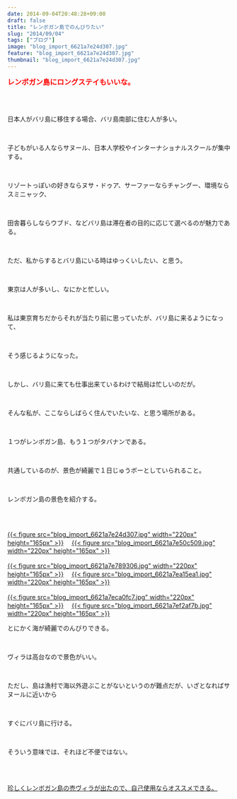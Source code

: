 ```yaml
---
date: 2014-09-04T20:48:28+09:00
draft: false
title: "レンボガン島でのんびりたい"
slug: "2014/09/04"
tags: ["ブログ"]
image: "blog_import_6621a7e24d307.jpg"
feature: "blog_import_6621a7e24d307.jpg"
thumbnail: "blog_import_6621a7e24d307.jpg"
---
```

<p><font color="#ff0000" size="3"><strong>レンボガン島にロングステイもいいな。</strong></font></p><br/><br/><p>日本人がバリ島に移住する場合、バリ島南部に住む人が多い。</p><br/><p>子どもがいる人ならサヌール、日本人学校やインターナショナルスクールが集中する。</p><br/><p>リゾートっぽいの好きならヌサ・ドゥア、サーファーならチャングー、環境ならスミニャック、</p><br/><p>田舎暮らしならウブド、などバリ島は滞在者の目的に応じて選べるのが魅力である。</p><br/><p>ただ、私からするとバリ島にいる時はゆっくいしたい、と思う。</p><br/><p>東京は人が多いし、なにかと忙しい。</p><br/><p>私は東京育ちだからそれが当たり前に思っていたが、バリ島に来るようになって、</p><br/><p>そう感じるようになった。</p><br/><p>しかし、バリ島に来ても仕事出来ているわけで結局は忙しいのだが。</p><br/><p>そんな私が、ここならしばらく住んでいたいな、と思う場所がある。</p><br/><p>１つがレンボガン島、もう１つがタバナンである。</p><br/><p>共通しているのが、景色が綺麗で１日じゅうボーとしていられること。</p><br/><p>レンボガン島の景色を紹介する。</p><br/><p><br/><a href="blog_import_6621a7e384bd2.jpg">{{< figure src="blog_import_6621a7e24d307.jpg" width="220px" height="165px" >}}</a> 　<a href="blog_import_6621a7e642f57.jpg">{{< figure src="blog_import_6621a7e50c509.jpg" width="220px" height="165px" >}}</a> <br/><br/><a href="blog_import_6621a7e8c0875.jpg">{{< figure src="blog_import_6621a7e789306.jpg" width="220px" height="165px" >}}</a> 　<a href="blog_import_6621a7eb62549.jpg">{{< figure src="blog_import_6621a7ea15ea1.jpg" width="220px" height="165px" >}}</a> <br/><br/><a href="blog_import_6621a7edd7a9e.jpg">{{< figure src="blog_import_6621a7eca0fc7.jpg" width="220px" height="165px" >}}</a> 　<a href="blog_import_6621a7f05fe55.jpg">{{< figure src="blog_import_6621a7ef2af7b.jpg" width="220px" height="165px" >}}</a> <br/></p><p>とにかく海が綺麗でのんびりできる。</p><br/><p>ヴィラは高台なので景色がいい。</p><br/><p>ただし、島は漁村で海以外遊ぶことがないというのが難点だが、いざとなればサヌールに近いから</p><br/><p>すぐにバリ島に行ける。</p><br/><p>そういう意味では、それほど不便ではない。</p><br/><br/><p><a href="blog-entry-38.html" target="_blank">珍しくレンボガン島の売ヴィラが出たので、自己使用ならオススメできる。</a> <a href="blog-entry-38.html"></a></p><br/><br/><br/><br/><br/><br/><br/><br/><br/>

